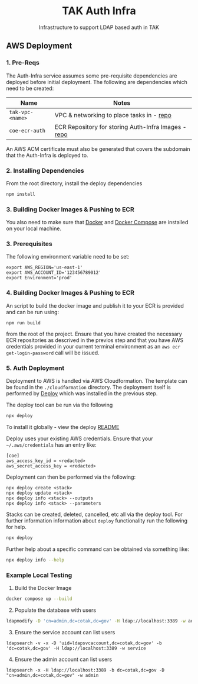 <h1 align=center>TAK Auth Infra</h1>

<p align=center>Infrastructure to support LDAP based auth in TAK</p>

## AWS Deployment

### 1. Pre-Reqs

The Auth-Infra service assumes some pre-requisite dependencies are deployed before
initial deployment.
The following are dependencies which need to be created:

| Name                  | Notes |
| --------------------- | ----- |
| `tak-vpc-<name>`      | VPC & networking to place tasks in - [repo](https://github.com/dfpc-coe/vpc)      |
| `coe-ecr-auth`        | ECR Repository for storing Auth-Infra Images - [repo](https://github.com/dfpc-coe/ecr)   |

An AWS ACM certificate must also be generated that covers the subdomain that the Auth-Infra is deployed to.

### 2. Installing Dependencies

From the root directory, install the deploy dependencies

```sh
npm install
```

### 3. Building Docker Images & Pushing to ECR
You also need to make sure that [Docker](https://docs.docker.com/engine/install/) and [Docker Compose](https://docs.docker.com/compose/install/) are installed on your local machine. 

### 3. Prerequisites

The following environment variable need to be set: 
```
export AWS_REGION='us-east-1'
export AWS_ACCOUNT_ID='123456789012'
export Environment='prod'
```

### 4. Building Docker Images & Pushing to ECR

An script to build the docker image and publish it to your ECR is provided and can be run using:

```
npm run build
```

from the root of the project. Ensure that you have created the necessary ECR repositories as descrived in the
previos step and that you have AWS credentials provided in your current terminal environment as an `aws ecr get-login-password`
call will be issued.

### 5. Auth Deployment

Deployment to AWS is handled via AWS Cloudformation. The template can be found in the `./cloudformation`
directory. The deployment itself is performed by [Deploy](https://github.com/openaddresses/deploy) which
was installed in the previous step.

The deploy tool can be run via the following

```sh
npx deploy
```

To install it globally - view the deploy [README](https://github.com/openaddresses/deploy)

Deploy uses your existing AWS credentials. Ensure that your `~/.aws/credentials` has an entry like:

```
[coe]
aws_access_key_id = <redacted>
aws_secret_access_key = <redacted>
```

Deployment can then be performed via the following:

```
npx deploy create <stack>
npx deploy update <stack>
npx deploy info <stack> --outputs
npx deploy info <stack> --parameters
```

Stacks can be created, deleted, cancelled, etc all via the deploy tool. For further information
information about `deploy` functionality run the following for help.

```sh
npx deploy
```

Further help about a specific command can be obtained via something like:

```sh
npx deploy info --help
```

### Example Local Testing

1. Build the Docker Image

```sh
docker compose up --build
```

2. Populate the database with users

```sh
ldapmodify -D 'cn=admin,dc=cotak,dc=gov' -H ldap://localhost:3389 -w admin -f <INPUT FILE>
```

3. Ensure the service account can list users

```
ldapsearch -v -x -D 'uid=ldapsvcaccount,dc=cotak,dc=gov' -b 'dc=cotak,dc=gov' -H ldap://localhost:3389 -w service
```

4. Ensure the admin account can list users

```
ldapsearch -x -H ldap://localhost:3389 -b dc=cotak,dc=gov -D "cn=admin,dc=cotak,dc=gov" -w admin
```
